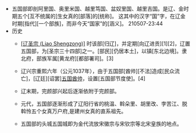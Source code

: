 - 五国部即剖阿里国、奥里米国、越里笃国、盆奴里国、越里吉国。是辽、金时期五个[互不统属的]生女真的[部落]的[统称]。
这其中的汉字“国”字，在辽金时期[指代][一个部族]，而非今天“国家”的[涵义]。
210507-23:44
- 历史
    - [[辽圣宗 (Liao Shengzong)]](982-1031) 时该部[归辽]，并定期[向辽进贡][1][2]，辽置五国部，为[圣宗三十四部]之一。[部民][仍居本土]，以镇[东北边境]。隶北府，部族军属[黄龙府][都部署司]。[3]
    - 辽兴宗重熙六年（公元1037年），由于五国部[酋帅][不法]造成[民众流亡]，[辽廷][诏罢][五国酋帅](((lI1gi-y6D)))，设置[五国部节度使]。[4]
    - 辽末期，完颜部兴起后逐渐依附于完颜部。


    - 元代，五国部逐渐形成了辽阳行省的桃温、斡朵里、胡里改、孛苦江、脱斡怜五个女真万户府,是建州女真的直系祖先。


    - 五国部的头城五国城即为金代流放宋徽宗与宋钦宗等北宋皇族的地点。
